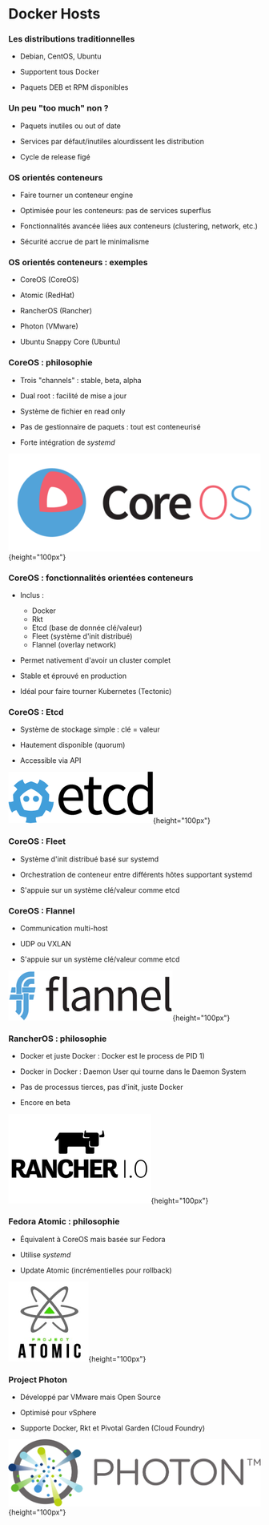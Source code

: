 # Docker Hosts

### Les distributions traditionnelles

- Debian, CentOS, Ubuntu

- Supportent tous Docker

- Paquets DEB et RPM disponibles

### Un peu "too much" non ?

- Paquets inutiles ou out of date

- Services par défaut/inutiles alourdissent les distribution

- Cycle de release figé

### OS orientés conteneurs

- Faire tourner un conteneur engine

- Optimisée pour les conteneurs: pas de services superflus

- Fonctionnalités avancée liées aux conteneurs (clustering, network, etc.)

- Sécurité accrue de part le minimalisme

### OS orientés conteneurs : exemples

- CoreOS (CoreOS)

- Atomic (RedHat)

- RancherOS (Rancher)

- Photon (VMware)

- Ubuntu Snappy Core (Ubuntu)

### CoreOS : philosophie

- Trois "channels" : stable, beta, alpha

- Dual root : facilité de mise a jour

- Système de fichier en read only

- Pas de gestionnaire de paquets : tout est conteneurisé

- Forte intégration de *systemd*

![](images/docker/coreos.png){height="100px"}

### CoreOS : fonctionnalités orientées conteneurs

- Inclus :
    - Docker
    - Rkt
    - Etcd (base de donnée clé/valeur)
    - Fleet (système d'init distribué)
    - Flannel (overlay network)

- Permet nativement d'avoir un cluster complet

- Stable et éprouvé en production

- Idéal pour faire tourner Kubernetes (Tectonic)

### CoreOS : Etcd

- Système de stockage simple : clé = valeur

- Hautement disponible (quorum)

- Accessible via API

![](images/docker/etcd.png){height="100px"}

### CoreOS : Fleet

- Système d'init distribué basé sur systemd

- Orchestration de conteneur entre différents hôtes supportant systemd

- S'appuie sur un système clé/valeur comme etcd

### CoreOS : Flannel

- Communication multi-host

- UDP ou VXLAN

- S'appuie sur un système clé/valeur comme etcd

![](images/docker/flannel.png){height="100px"}

### RancherOS : philosophie

- Docker et juste Docker : Docker est le process de PID 1)

- Docker in Docker : Daemon User qui tourne dans le Daemon System

- Pas de processus tierces, pas d'init, juste Docker

- Encore en beta

![](images/docker/rancher.png){height="100px"}

### Fedora Atomic : philosophie

- Équivalent à CoreOS mais basée sur Fedora

- Utilise *systemd*

- Update Atomic (incrémentielles pour rollback)

![](images/docker/atomic.png){height="100px"}

### Project Photon

- Développé par VMware mais Open Source [](https://github.com/vmware/photon)

- Optimisé pour vSphere

- Supporte Docker, Rkt et Pivotal Garden (Cloud Foundry)

![](images/docker/photon.svg){height="100px"}


